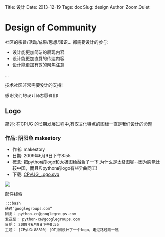 Title: 设计
Date: 2013-12-19
Tags: doc
Slug: design
Author: Zoom.Quiet

# Design of Community

社区的宗旨/活动/成果/思想/知识... 都需要设计的参与:

+ 设计能更加简洁的展现内容
+ 设计能更加直觉的传达内容
+ 设计能更加有效的聚焦注意

...

技术社区非常需要设计的支持!

感谢我们的设计师志愿者们!
    

## Logo
简述: 在CPUG 的长期发展过程中,有汉文化特点的图标一直是我们设计的命题

### 作品: 阴阳鱼 makestory 
- 作者: makestory
- 日期: 2009年6月9日下午8:55
- 概念: 把python的logo和太极图给融合了一下,为什么是太极图呢--因为感觉比较中国，而且和python的logo有些异曲同工!
- 下载: [CPyUG_Logo.svg](http://zoomq.qiniudn.com/logos/090609_CPyUG_Logo.svg)

![](http://zoomq.qiniudn.com/logos/090609_CPyUG_logo.png)

邮件线索


    :::bash
    通过“googlegroups.com” 
    回复： python-cn@googlegroups.com 
    发送至： python-cn@googlegroups.com 
    日期： 2009年6月9日下午8:55 
    主题： [CPyUG:88820] [OT]刚设计了一个logo，走过路过瞧一瞧

